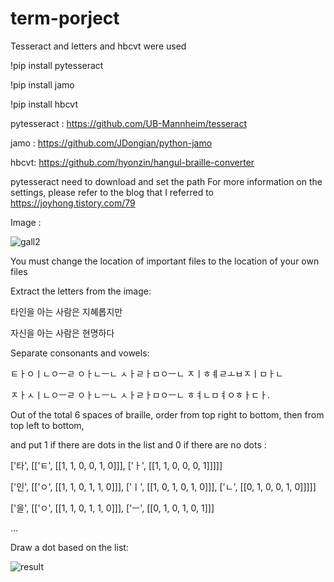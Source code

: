 # term-porject
Tesseract and letters and hbcvt were used

!pip install pytesseract

!pip install jamo

!pip install hbcvt

pytesseract : 
https://github.com/UB-Mannheim/tesseract

jamo : 
https://github.com/JDongian/python-jamo

hbcvt:
https://github.com/hyonzin/hangul-braille-converter

pytesseract need to download and set the path
For more information on the settings, please refer to the blog that I referred to
https://joyhong.tistory.com/79

Image :

![gall2](https://user-images.githubusercontent.com/108784781/207126506-939635a9-bbc4-44ad-a2e4-1777b03c0aff.png)

You must change the location of important files to the location of your own files

Extract the letters from the image:

타인을 아는 사람은 지혜롭지만

자신을 아는 사람은 현명하다

Separate consonants and vowels:

ㅌㅏㅇㅣㄴㅇㅡㄹ ㅇㅏㄴㅡㄴ ㅅㅏㄹㅏㅁㅇㅡㄴ ㅈㅣㅎㅖㄹㅗㅂㅈㅣㅁㅏㄴ

ㅈㅏㅅㅣㄴㅇㅡㄹ ㅇㅏㄴㅡㄴ ㅅㅏㄹㅏㅁㅇㅡㄴ ㅎㅕㄴㅁㅕㅇㅎㅏㄷㅏ.

Out of the total 6 spaces of braille, order from top right to bottom, then from top left to bottom, 

and put 1 if there are dots in the list and 0 if there are no dots :

['타', [['ㅌ', [[1, 1, 0, 0, 1, 0]]], ['ㅏ', [[1, 1, 0, 0, 0, 1]]]]]

['인', [['ㅇ', [[1, 1, 0, 1, 1, 0]]], ['ㅣ', [[1, 0, 1, 0, 1, 0]]], ['ㄴ', [[0, 1, 0, 0, 1, 0]]]]] 

['을', [['ㅇ', [[1, 1, 0, 1, 1, 0]]], ['ㅡ', [[0, 1, 0, 1, 0, 1]]]

...

Draw a dot based on the list:

![result](https://user-images.githubusercontent.com/108784781/207268715-c0ec1079-f999-48db-90ab-a784d1cf8dff.png)

